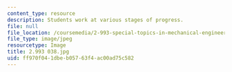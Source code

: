 ```yaml
---
content_type: resource
description: Students work at various stages of progress.
file: null
file_location: /coursemedia/2-993-special-topics-in-mechanical-engineering-the-art-and-science-of-boat-design-january-iap-2007/ff970f041dbeb05763f4ac00ad75c582_2993038.jpg
file_type: image/jpeg
resourcetype: Image
title: 2.993 038.jpg
uid: ff970f04-1dbe-b057-63f4-ac00ad75c582
---
```

